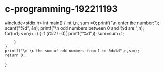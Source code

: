 # c-programming-192211193
#include<stdio.h>
int main()
{
	int i,n, sum =0;
	printf("\n enter the number:");
	scanf("%d", &n);
	printf("\n odd numbers between 0 and %d are:",n);
	for(i=1;i<=n;i++)
	{
		if (i%2 !=0){
			printf("%d",i);
        	sum=sum+1;
			
		}
	}
	printf("\n \n the sum of odd numbers from 1 to %d=%d",n,sum);
	return 0;
	 
	
}
